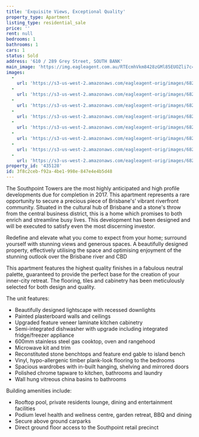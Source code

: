 ```yaml
---
title: 'Exquisite Views, Exceptional Quality'
property_type: Apartment
listing_type: residential_sale
price: ''
rent: null
bedrooms: 1
bathrooms: 1
cars: 1
status: Sold
address: '610 / 289 Grey Street, SOUTH BANK'
main_image: 'https://img.eagleagent.com.au/RTEcmhVkm8428zGMl85EUOZli7c=/1280x854/smart/https://s3-us-west-2.amazonaws.com/eagleagent-orig/images/6820755/125465690-image-M.jpg'
images:
  -
    url: 'https://s3-us-west-2.amazonaws.com/eagleagent-orig/images/6820762/125465690-image-G.jpg'
  -
    url: 'https://s3-us-west-2.amazonaws.com/eagleagent-orig/images/6820761/125465690-image-F.jpg'
  -
    url: 'https://s3-us-west-2.amazonaws.com/eagleagent-orig/images/6820760/125465690-image-E.jpg'
  -
    url: 'https://s3-us-west-2.amazonaws.com/eagleagent-orig/images/6820759/125465690-image-D.jpg'
  -
    url: 'https://s3-us-west-2.amazonaws.com/eagleagent-orig/images/6820758/125465690-image-C.jpg'
  -
    url: 'https://s3-us-west-2.amazonaws.com/eagleagent-orig/images/6820757/125465690-image-B.jpg'
  -
    url: 'https://s3-us-west-2.amazonaws.com/eagleagent-orig/images/6820756/125465690-image-A.jpg'
  -
    url: 'https://s3-us-west-2.amazonaws.com/eagleagent-orig/images/6820755/125465690-image-M.jpg'
property_id: '435128'
id: 3f8c2ceb-f92a-4be1-998e-847e4e4b5d48
---
```

The Southpoint Towers are the most highly anticipated and high profile developments due for completion in 2017. This apartment represents a rare opportunity to secure a precious piece of Brisbane's’ vibrant riverfront community. Situated in the cultural hub of Brisbane and a stone's throw from the central business district, this is a home which promises to both enrich and streamline busy lives. This development has been designed and will be executed to satisfy even the most discerning investor.

Redefine and elevate what you come to expect from your home; surround yourself with stunning views and generous spaces. A beautifully designed property, effectively utilising the space and optimising enjoyment of the stunning outlook over the Brisbane river and CBD

This apartment features the highest quality finishes in a fabulous neutral palette, guaranteed to provide the perfect base for the creation of your inner-city retreat. The flooring, tiles and cabinetry has been meticulously selected for both design and quality.

The unit features:
*  Beautifully designed lightscape with recessed downlights
*  Painted plasterboard walls and ceilings
*  Upgraded feature veneer laminate kitchen cabinetry
*  Semi-integrated dishwasher with upgrade including integrated fridge/freezer appliance
*  600mm stainless steel gas cooktop, oven and rangehood
*  Microwave kit and trim
*  Reconstituted stone benchtops and feature end gable to island bench
*  Vinyl, hypo-allergenic timber plank-look flooring to the bedrooms
*  Spacious wardrobes with in-built hanging, shelving and mirrored doors
*  Polished chrome tapware to kitchen, bathrooms and laundry
*  Wall hung vitreous china basins to bathrooms

Building amenities include:
*  Rooftop pool, private residents lounge, dining and entertainment facilities
*  Podium level health and wellness centre, garden retreat, BBQ and dining
*  Secure above ground carparks
*  Direct ground floor access to the Southpoint retail precinct